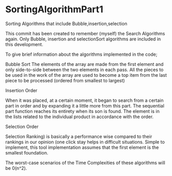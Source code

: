 # SortingAlgorithmPart1
Sorting Algorithms that include Bubble,insertion,selection

This commit has been created to remember (myself) the Search Algorithms again. Only Bubble, insertion and selectionSort algorithms are included in this development.

To give brief information about the algorithms implemented in the code;

Bubble Sort
The elements of the array are made from the first element and only side-to-side between the two elements in each pass.
All the pieces to be used in the work of the array are used to become a top item from the last piece to be processed (ordered from smallest to largest)

Insertion Order

When it was placed, at a certain moment, it began to search from a certain part in order and by expanding it a little more from this part. The sequential part function reaches its entirety when its son is found. The element is in the lists related to the individual product in accordance with the order.

Selection Order

Selection Ranking) is basically a performance wise compared to their rankings in our opinion (one click stay helps in difficult situations. Simple to implement, this tool implementation assumes that the first element is the smallest foundation.

The worst-case scenarios of the Time Complexities of these algorithms will be 0(n^2).




